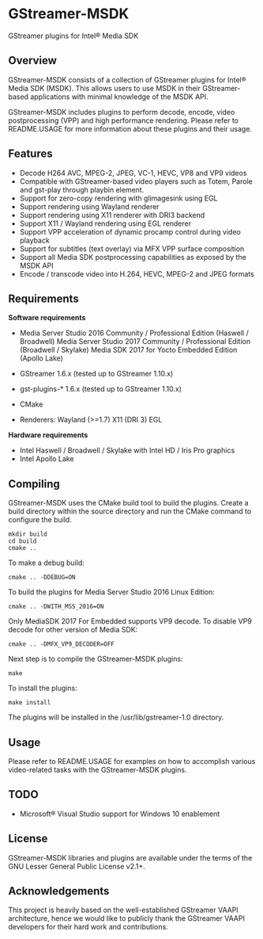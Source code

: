 GStreamer-MSDK
==============
GStreamer plugins for Intel&reg; Media SDK


Overview
--------
GStreamer-MSDK consists of a collection of GStreamer plugins for Intel&reg; Media SDK (MSDK).
This allows users to use MSDK in their GStreamer-based applications with minimal knowledge of 
the MSDK API.

GStreamer-MSDK includes plugins to perform decode, encode, video postprocessing (VPP)
and high performance rendering. Please refer to README.USAGE for more information about these
plugins and their usage.


Features
--------
 - Decode H264 AVC, MPEG-2, JPEG, VC-1, HEVC, VP8 and VP9 videos
 - Compatible with GStreamer-based video players such as Totem, Parole and gst-play
   through playbin element.
 - Support for zero-copy rendering with glimagesink using EGL
 - Support rendering using Wayland renderer
 - Support rendering using X11 renderer with DRI3 backend
 - Support X11 / Wayland rendering using EGL renderer
 - Support VPP acceleration of dynamic procamp control during video playback
 - Support for subtitles (text overlay) via MFX VPP surface composition
 - Support all Media SDK postprocessing capabilities as exposed by the MSDK API
 - Encode / transcode video into H.264, HEVC, MPEG-2 and JPEG formats


Requirements
------------

**Software requirements**

  * Media Server Studio 2016 Community / Professional Edition (Haswell / Broadwell)
    Media Server Studio 2017 Community / Professional Edition (Broadwell / Skylake)
    Media SDK 2017 for Yocto Embedded Edition (Apollo Lake)
  * GStreamer 1.6.x (tested up to GStreamer 1.10.x)
  * gst-plugins-* 1.6.x (tested up to GStreamer 1.10.x)
  * CMake
 
  * Renderers:
    Wayland (>=1.7)
    X11 (DRI 3)
    EGL

**Hardware requirements**

  * Intel Haswell / Broadwell / Skylake with Intel HD / Iris Pro graphics
  * Intel Apollo Lake

Compiling
---------
GStreamer-MSDK uses the CMake build tool to build the plugins.
Create a build directory within the source directory and run the CMake
command to configure the build.

	mkdir build
	cd build
	cmake ..

To make a debug build:

	cmake .. -DDEBUG=ON
		

To build the plugins for Media Server Studio 2016 Linux Edition:

	cmake .. -DWITH_MSS_2016=ON
		

Only MediaSDK 2017 For Embedded supports VP9 decode. To disable VP9 decode
for other version of Media SDK:

	cmake .. -DMFX_VP9_DECODER=OFF


Next step is to compile the GStreamer-MSDK plugins:

	make

To install the plugins:

	make install

The plugins will be installed in the /usr/lib/gstreamer-1.0 directory.


Usage
-----
Please refer to README.USAGE for examples on how to accomplish various
video-related tasks with the GStreamer-MSDK plugins.


TODO
----
 - Microsoft&reg; Visual Studio support for Windows 10 enablement


License
-------
GStreamer-MSDK libraries and plugins are available under the
terms of the GNU Lesser General Public License v2.1+.


Acknowledgements
----------------
This project is heavily based on the well-established GStreamer VAAPI architecture, hence we would
like to publicly thank the GStreamer VAAPI developers for their hard work and contributions.

